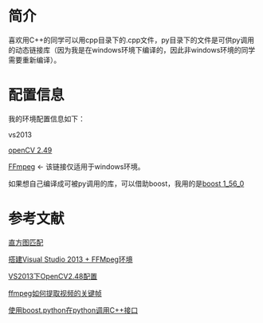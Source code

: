 # 简介

喜欢用C++的同学可以用cpp目录下的.cpp文件，py目录下的文件是可供py调用的动态链接库（因为我是在windows环境下编译的，因此非windows环境的同学需要重新编译）。

# 配置信息
我的环境配置信息如下：

vs2013

[openCV 2.49](http://opencv.org/downloads.html)

[FFmpeg](http://ffmpeg.zeranoe.com/builds/) <- 该链接仅适用于windows环境。

如果想自己编译成可被py调用的库，可以借助boost，我用的是[boost 1_56_0](http://www.boost.org/)

# 参考文献

[直方图匹配](http://blog.csdn.net/xiaowei_cqu/article/details/7606607)

[搭建Visual Studio 2013 + FFMpeg环境](http://www.cnblogs.com/myffx/p/3453488.html)

[VS2013下OpenCV2.48配置](http://blog.csdn.net/gameloong/article/details/18242823)

[ffmpeg如何提取视频的关键帧](http://ask.5lulu.com/question/e3n6g5nn9g89c8.html)

[使用boost.python在python调用C++接口](http://blog.csdn.net/lzl001/article/details/20120451)
